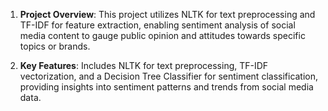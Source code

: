 1. **Project Overview**: This project utilizes NLTK for text preprocessing and TF-IDF for feature extraction, enabling sentiment analysis of social media content to gauge public opinion and attitudes towards specific topics or brands.

2. **Key Features**: Includes NLTK for text preprocessing, TF-IDF vectorization, and a Decision Tree Classifier for sentiment classification, providing insights into sentiment patterns and trends from social media data.
